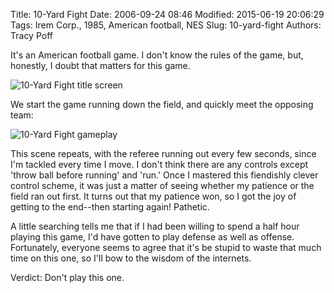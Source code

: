 Title: 10-Yard Fight
Date: 2006-09-24 08:46
Modified: 2015-06-19 20:06:29
Tags: Irem Corp., 1985, American football, NES
Slug: 10-yard-fight
Authors: Tracy Poff

It's an American football game. I don't know the rules of the game, but, honestly, I doubt that matters for this game.

![10-Yard Fight title screen]({filename}../images/10-Yard-Fight_01.png)

We start the game running down the field, and quickly meet the opposing team:

![10-Yard Fight gameplay]({filename}../images/10-Yard-Fight_03.png)

This scene repeats, with the referee running out every few seconds, since I'm tackled every time I move. I don't think there are any controls except 'throw ball before running' and 'run.' Once I mastered this fiendishly clever control scheme, it was just a matter of seeing whether my patience or the field ran out first. It turns out that my patience won, so I got the joy of getting to the end--then starting again! Pathetic.

A little searching tells me that if I had been willing to spend a half hour playing this game, I'd have gotten to play defense as well as offense. Fortunately, everyone seems to agree that it's be stupid to waste that much time on this one, so I'll bow to the wisdom of the internets.

Verdict: Don't play this one.
